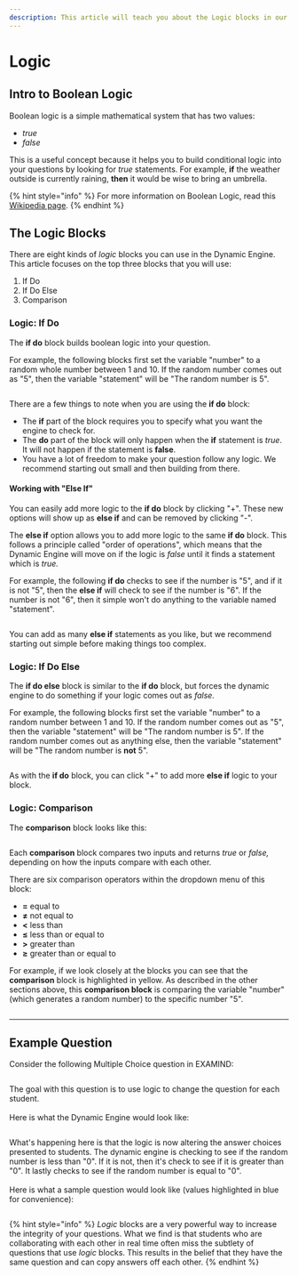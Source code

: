 ```yaml
---
description: This article will teach you about the Logic blocks in our Dynamic Engine.
---
```


# Logic

## Intro to Boolean Logic

Boolean logic is a simple mathematical system that has two values:

* _true_
* _false_

This is a useful concept because it helps you to build conditional logic into your questions by looking for _true_ statements. For example, **if** the weather outside is currently raining, **then** it would be wise to bring an umbrella.

{% hint style="info" %}
For more information on Boolean Logic, read this [Wikipedia page](https://en.wikipedia.org/wiki/Boolean_algebra).
{% endhint %}



## The Logic Blocks

There are eight kinds of _logic_ blocks you can use in the Dynamic Engine. This article focuses on the top three blocks that you will use:

1. If Do
2. If Do Else
3. Comparison

### Logic: If Do

The **if do** block builds boolean logic into your question.

For example, the following blocks first set the variable "number" to a random whole number between 1 and 10. If the random number comes out as "5", then the variable "statement" will be "The random number is 5".

<figure><img src="../../../../.gitbook/assets/Screenshot 2024-12-06 at 12.09.04 PM.png" alt=""><figcaption></figcaption></figure>

There are a few things to note when you are using the **if do** block:

* The **if** part of the block requires you to specify what you want the engine to check for.
* The **do** part of the block will only happen when the **if** statement is _true_. It will not happen if the statement is **false**.
* You have a lot of freedom to make your question follow any logic. We recommend starting out small and then building from there.

#### Working with "Else If"

You can easily add more logic to the **if do** block by clicking "+". These new options will show up as **else if** and can be removed by clicking "-".

The **else if** option allows you to add more logic to the same **if do** block. This follows a principle called "order of operations", which means that the Dynamic Engine will move on if the logic is _false_ until it finds a statement which is _true._&#x20;

For example, the following **if do** checks to see if the number is "5", and if it is not "5", then the **else if** will check to see if the number is "6". If the number is not "6", then it simple won't do anything to the variable named "statement".

<figure><img src="../../../../.gitbook/assets/Screenshot 2024-12-06 at 12.11.26 PM.png" alt=""><figcaption></figcaption></figure>

You can add as many **else if** statements as you like,  but we recommend starting out simple before making things too complex.

### Logic: If Do Else

The **if do else** block is similar to the **if do** block, but forces the dynamic engine to do something if your logic comes out as _false._

For example, the following blocks first set the variable "number" to a random number between 1 and 10. If the random number comes out as "5", then the variable "statement" will be "The random number is 5". If the random number comes out as anything else, then the variable "statement" will be "The random number is **not** 5".

<figure><img src="../../../../.gitbook/assets/Screenshot 2024-12-06 at 12.12.35 PM.png" alt=""><figcaption></figcaption></figure>

As with the **if do** block, you can click "+" to add more **else if** logic to your block.

### Logic: Comparison

The **comparison** block looks like this:

<div data-full-width="false"><figure><img src="../../../../.gitbook/assets/Screenshot 2024-12-06 at 12.17.27 PM.png" alt=""><figcaption></figcaption></figure></div>

Each **comparison** block compares two inputs and returns _true_ or _false,_ depending on how the inputs compare with each other.

There are six comparison operators within the dropdown menu of this block:

* **=** equal to
* **≠** not equal to
* **<** less than
* **≤** less than or equal to
* **>** greater than
* **≥** greater than or equal to

For example, if we look closely at the blocks you can see that the **comparison** block is highlighted in yellow. As described in the other sections above, this **comparison block** is comparing the variable "number" (which generates a random number) to the specific number "5".

<figure><img src="../../../../.gitbook/assets/Screenshot 2024-12-06 at 12.18.46 PM.png" alt=""><figcaption></figcaption></figure>

***

## Example Question

Consider the following Multiple Choice question in EXAMIND:

<figure><img src="../../../../.gitbook/assets/Screenshot 2024-12-06 at 12.30.13 PM.png" alt=""><figcaption></figcaption></figure>

The goal with this question is to use logic to change the question for each student.\
\
Here is what the Dynamic Engine would look like:

<figure><img src="../../../../.gitbook/assets/Screenshot 2024-12-06 at 12.27.24 PM.png" alt=""><figcaption></figcaption></figure>

What's happening here is that the logic is now altering the answer choices presented to students. The dynamic engine is checking to see if the random number is less than "0". If it is not, then it's check to see if it is greater than "0". It lastly checks to see if the random number is equal to "0". \
\
Here is what a sample question would look like (values highlighted in blue for convenience):

<figure><img src="../../../../.gitbook/assets/Screenshot 2024-12-06 at 12.30.23 PM.png" alt=""><figcaption></figcaption></figure>

{% hint style="info" %}
_Logic_ blocks are a very powerful way to increase the integrity of your questions. What we find is that students who are collaborating with each other in real time often miss the subtlety of questions that use _logic_ blocks. This results in the belief that they have the same question and can copy answers off each other.
{% endhint %}

